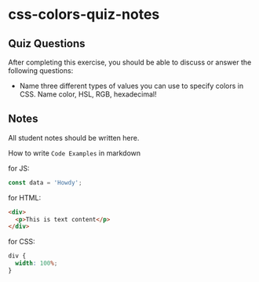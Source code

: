 # css-colors-quiz-notes

## Quiz Questions

After completing this exercise, you should be able to discuss or answer the following questions:

- Name three different types of values you can use to specify colors in CSS.
  Name color, HSL, RGB, hexadecimal!

## Notes

All student notes should be written here.

How to write `Code Examples` in markdown

for JS:

```javascript
const data = 'Howdy';
```

for HTML:

```html
<div>
  <p>This is text content</p>
</div>
```

for CSS:

```css
div {
  width: 100%;
}
```
